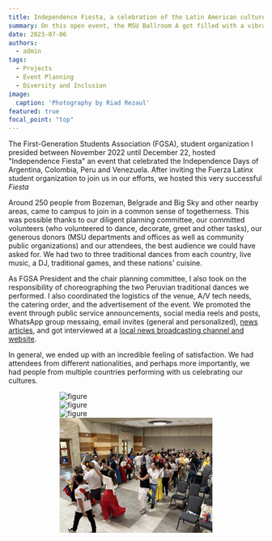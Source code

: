 ```yaml
---
title: Independence Fiesta, a celebration of the Latin American cultures, brough together three towns in the Gallatin Valley
summary: On this open event, the MSU Ballroom A got filled with a vibrant community, traditional dances, powerful rhythms, tasty food, and a common sense of belonging.
date: 2023-07-06
authors:
  - admin
tags:
  - Projects
  - Event Planning
  - Diversity and Inclusion
image:
  caption: 'Photography by Riad Rezaul'
featured: true
focal_point: "top"
---
```


The First-Generation Students Association (FGSA), student organization I presided between November 2022 until December 22, hosted "Independence Fiesta" an event that celebrated the Independence Days of Argentina, Colombia, Peru and Venezuela. After inviting the Fuerza Latinx student organization to join us in our efforts, we hosted this very successful *Fiesta* 

Around 250 people from Bozeman, Belgrade and Big Sky and other nearby areas, came to campus to join in a common sense of togetherness. This was possible thanks to our diligent planning committee, our committed volunteers (who volunteered to dance, decorate, greet and other tasks), our generous donors (MSU departments and offices as well as community public organizations) and our attendees, the best audience we could have asked for. We had two to three traditional dances from each country, live music, a DJ, traditional games, and these nations' cuisine. 

As FGSA President and the chair planning committee, I also took on the responsibility of choreographing the two Peruvian traditional dances we performed. I also coordinated the logistics of the venue, A/V tech needs, the catering order, and the advertisement of the event. We promoted the event through public service announcements, social media reels and posts, WhatsApp group messaing, email invites (general and personalized), [news articles](https://www.montana.edu/news/22999/montana-state-to-celebrate-inaugural-independence-fiesta-on-july-6), and got interviewed at a [local news broadcasting channel and website](https://www.kbzk.com/news/local-news/first-generation-south-american-students-bringing-independence-day-celebration-to-montana-state).

In general, we ended up with an incredible feeling of satisfaction. We had attendees from different nationalities, and perhaps more importantly, we had people from multiple countries performing with us celebrating our cultures.


<div style="display: flex; justify-content: center;">
    <img src="a.jpg" alt="figure" width="60%">
</div>

<div style="display: flex; justify-content: center;">
    <img src="b.jpg" alt="figure" width="60%">
</div>

<div style="display: flex; justify-content: center;">
    <img src="c.jpg" alt="figure" width="60%">
</div>

<div style="display: flex; justify-content: center;">
    <img src="d.jpg" alt="figure" width="60%">
</div>

